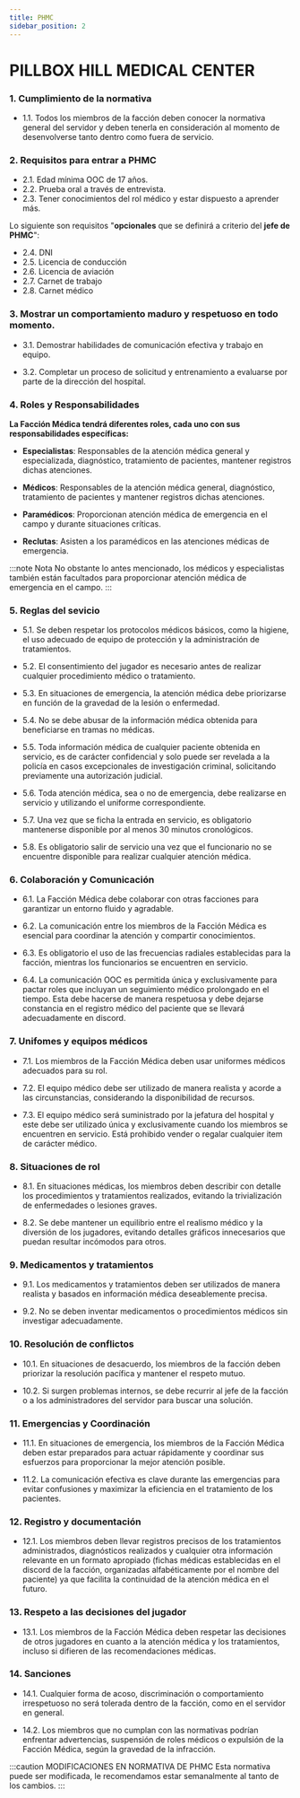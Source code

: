 ```yaml
---
title: PHMC
sidebar_position: 2
---
```

# PILLBOX HILL MEDICAL CENTER

<!-- :::caution MODIFICACIONES EN NORMATIVA DE PILLBOX HILL MEDICAL CENTER
Muy pronto estará disponible para su visualización ;)
::: -->

### 1. Cumplimiento de la normativa

- 1.1. Todos los miembros de la facción deben conocer la normativa general del servidor y deben tenerla en consideración al momento de desenvolverse tanto dentro como fuera de servicio.

### 2. Requisitos para entrar a PHMC

- 2.1. Edad mínima OOC de 17 años.
- 2.2. Prueba oral a través de entrevista.
- 2.3. Tener conocimientos del rol médico y estar dispuesto a aprender más.

Lo siguiente son requisitos "**opcionales** que se definirá a criterio del **jefe de PHMC**":
- 2.4. DNI
- 2.5. Licencia de conducción
- 2.6. Licencia de aviación
- 2.7. Carnet de trabajo
- 2.8. Carnet médico

### 3. Mostrar un comportamiento maduro y respetuoso en todo momento. 

- 3.1. Demostrar habilidades de comunicación efectiva y trabajo en equipo. 

- 3.2. Completar un proceso de solicitud y entrenamiento a evaluarse por parte de la dirección del hospital. 

### 4. Roles y Responsabilidades 

**La Facción Médica tendrá diferentes roles, cada uno con sus responsabilidades específicas:**

- **Especialistas**: Responsables de la atención médica general y especializada, diagnóstico, tratamiento de pacientes, mantener registros dichas atenciones. 

- **Médicos**: Responsables de la atención médica general, diagnóstico, tratamiento de pacientes y mantener registros dichas atenciones. 

- **Paramédicos**: Proporcionan atención médica de emergencia en el campo y durante situaciones críticas. 

- **Reclutas**: Asisten a los paramédicos en las atenciones médicas de emergencia. 

:::note Nota
No obstante lo antes mencionado, los médicos y especialistas también están facultados para proporcionar atención médica de emergencia en el campo.
:::

### 5. Reglas del sevicio 

- 5.1. Se deben respetar los protocolos médicos básicos, como la higiene, el uso adecuado de equipo de protección y la administración de tratamientos. 

- 5.2. El consentimiento del jugador es necesario antes de realizar cualquier procedimiento médico o tratamiento. 

- 5.3. En situaciones de emergencia, la atención médica debe priorizarse en función de la gravedad de la lesión o enfermedad. 

- 5.4. No se debe abusar de la información médica obtenida para beneficiarse en tramas no médicas. 

- 5.5. Toda información médica de cualquier paciente obtenida en servicio, es de carácter confidencial y solo puede ser revelada a la policía en casos excepcionales de investigación criminal, solicitando previamente una autorización judicial. 

- 5.6. Toda atención médica, sea o no de emergencia, debe realizarse en servicio y utilizando el uniforme correspondiente.  

- 5.7. Una vez que se ficha la entrada en servicio, es obligatorio mantenerse disponible por al menos 30 minutos cronológicos. 

- 5.8. Es obligatorio salir de servicio una vez que el funcionario no se encuentre disponible para realizar cualquier  atención médica. 

### 6. Colaboración y Comunicación 

- 6.1. La Facción Médica debe colaborar con otras facciones  para garantizar un entorno fluido y agradable. 

- 6.2. La comunicación entre los miembros de la Facción Médica es esencial para coordinar la atención y compartir conocimientos. 

- 6.3. Es obligatorio el uso de las frecuencias radiales establecidas para la facción, mientras los funcionarios se encuentren en servicio. 

- 6.4. La comunicación OOC es permitida única y exclusivamente para pactar roles que incluyan un seguimiento médico prolongado en el tiempo. Esta debe hacerse de manera respetuosa y debe dejarse constancia en el registro médico del paciente que se llevará adecuadamente en discord. 

### 7. Unifomes y equipos médicos 

- 7.1. Los miembros de la Facción Médica deben usar uniformes médicos adecuados para su rol. 

- 7.2. El equipo médico debe ser utilizado de manera realista y acorde a las circunstancias, considerando la disponibilidad de recursos. 

- 7.3. El equipo médico será suministrado por la jefatura del hospital y este debe ser utilizado única y exclusivamente cuando los miembros se encuentren en servicio. Está prohibido vender o regalar cualquier item de carácter médico. 

### 8. Situaciones de rol 

- 8.1. En situaciones médicas, los miembros deben describir con detalle los procedimientos y tratamientos realizados, evitando la trivialización de enfermedades o lesiones graves. 

- 8.2. Se debe mantener un equilibrio entre el realismo médico y la diversión de los jugadores, evitando detalles gráficos innecesarios que puedan resultar incómodos para otros. 

### 9. Medicamentos y tratamientos 

- 9.1. Los medicamentos y tratamientos deben ser utilizados de manera realista y basados en información médica deseablemente precisa. 

- 9.2. No se deben inventar medicamentos o procedimientos médicos sin investigar adecuadamente. 

### 10. Resolución de conflictos 

- 10.1. En situaciones de desacuerdo, los miembros de la facción deben priorizar la resolución pacífica y mantener el respeto mutuo. 

- 10.2. Si surgen problemas internos, se debe recurrir al jefe de la facción o a los administradores del servidor para buscar una solución. 

### 11. Emergencias y Coordinación 

- 11.1. En situaciones de emergencia, los miembros de la Facción Médica deben estar preparados para actuar rápidamente y coordinar sus esfuerzos para proporcionar la mejor atención posible. 

- 11.2. La comunicación efectiva es clave durante las emergencias para evitar confusiones y maximizar la eficiencia en el tratamiento de los pacientes. 

### 12. Registro y documentación 

- 12.1. Los miembros  deben llevar registros precisos de los tratamientos administrados, diagnósticos realizados y cualquier otra información relevante en un formato apropiado (fichas médicas establecidas en el discord de la facción, organizadas alfabéticamente por el nombre del paciente) ya que facilita la continuidad de la atención médica en el futuro. 

### 13. Respeto a las decisiones del jugador 

- 13.1. Los miembros de la Facción Médica deben respetar las decisiones de otros jugadores en cuanto a la atención médica y los tratamientos, incluso si difieren de las recomendaciones médicas. 
 
### 14. Sanciones 

- 14.1. Cualquier forma de acoso, discriminación o comportamiento irrespetuoso no será tolerada dentro de la facción, como en el servidor en general. 

- 14.2. Los miembros que no cumplan con las normativas podrían enfrentar advertencias, suspensión de roles médicos o expulsión de la Facción Médica, según la gravedad de la infracción. 

<!-- ### 15. Actualizaciones y Desarrollo 

- 15.1. Esta normativa está abierta a modificaciones y actualizaciones en función de la retroalimentación de los miembros y la evolución del servidor. 

- 15.2. Los miembros son alentados a expresar sus sugerencias y preocupaciones de manera constructiva para mantener un ambiente de juego excepcional. 

- 15.3. Cada miembro de la Facción Médica tiene la responsabilidad y se compromete a cumplir con estas normas y trabajar en conjunto para mantener un ambiente de juego enriquecedor y divertido. -->

:::caution MODIFICACIONES EN NORMATIVA DE PHMC
Esta normativa puede ser modificada, le recomendamos estar semanalmente al tanto de los cambios.
:::

<!-- # Delitos Mayores y Sus Penas

Los delitos mayores conllevan penas más severas, que pueden incluir multas económicas substanciales y detención en prisión federal. A continuación, se detallan algunos de los delitos mayores y las penas asociadas:

## Robo a Mano Armada:

- Pena Económica: $3000.
- Pena de Detención: 30 minutos en prisión.
- Confiscación del arma.

## Tráfico de Drogas:

- Pena Económica: $7500.
- Pena de Detención: 40 minutos en prisión.

## Robo Agravado:

- Pena Económica: $5000 y posible restitución de bienes.
- Pena de Detención: 20 minutos en prisión.

## Homicidio Involuntario:

- Pena Económica: $7500 y posible compensación a la familia de la víctima.
- Pena de Detención: 1 hora en prisión.

## Secuestro:

- Pena Económica: $8500 y compensación a la víctima.
- Pena de Detención: 1 hora 30 minutos en prisión.

## Asalto a Mano Armada:

- Pena Económica: $3500.
- Pena de Detención: 25 minutos en prisión.

## Robo de Vehículo a Mano Armada:

- Pena Económica: $4200 y posible restitución del vehículo.
- Pena de Detención: 25 minutos en prisión.

## Fraude Financiero:

- Pena Económica: $8500 y restitución de los fondos defraudados.
- Pena de Detención: 50 minutos en prisión.

## Falsificación de Documentos Gubernamentales:

- Pena Económica: $3750.
- Pena de Detención: 20 minutos en prisión.

## Terrorismo:

- Pena Económica: $50000
- Pena de Detención: 3 horas en prisión.

## Secuestro de un Oficial de Policía o Rehén:

- Pena Económica: $34000 y posible compensación.
- Pena de Detención: 2 horas en prisión.

## Robo a un Banco:

- Pena Económica: $12000 y posible restitución de fondos.
- Pena de Detención: 1 hora en prisión.

## Tráfico de Armas de Fuego Ilegales:

- Pena Económica: $19800.
- Pena de Detención: 1 hora en prisión.

## Extorsión:

- Pena Económica: $25800 y posible compensación a la víctima.
- Pena de Detención: 55 minutos en prisión.

Estas penas pueden variar dependiendo de la jurisdicción y las circunstancias específicas de cada caso. Consultar a un abogado es fundamental para comprender mejor las implicaciones legales de estos delitos. -->



